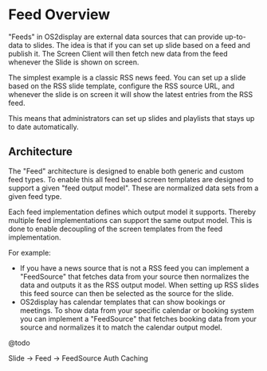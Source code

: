 # Feed Overview

"Feeds" in OS2display are external data sources that can provide up-to-data to slides. The idea is that if you can set
up slide based on a feed and publish it. The Screen Client will then fetch new data from the feed whenever the Slide is
shown on screen.

The simplest example is a classic RSS news feed. You can set up a slide based on the RSS slide template, configure the
RSS source URL, and whenever the slide is on screen it will show the latest entries from the RSS feed.

This means that administrators can set up slides and playlists that stays up to date automatically.

## Architecture

The "Feed" architecture is designed to enable both generic and custom feed types. To enable this all feed based screen
templates are designed to support a given "feed output model". These are normalized data sets from a given feed type.

Each feed implementation defines which output model it supports. Thereby multiple feed implementations can support the
same output model. This is done to enable decoupling of the screen templates from the feed implementation.

For example:

* If you have a news source that is not a RSS feed you can implement a "FeedSource" that fetches data from your source
  then normalizes the data and outputs it as the RSS output model. When setting up RSS slides this feed source can then
  be selected as the source for the slide.
* OS2display has calendar templates that can show bookings or meetings. To show data from your specific calendar or
  booking system you can implement a "FeedSource" that fetches booking data from your source and normalizes it to match
  the calendar output model.

@todo

Slide -> Feed -> FeedSource
Auth
Caching
